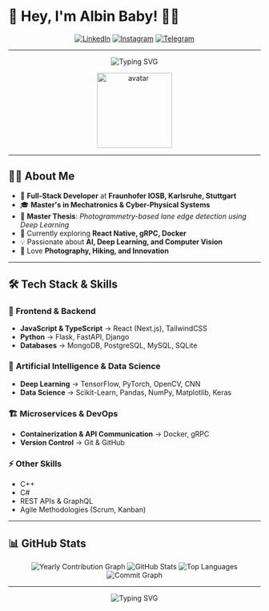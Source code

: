 # 🚀 Hey, I'm Albin Baby! 👋😊  

<div align="center">

[![LinkedIn](https://img.shields.io/badge/-LinkedIn-0A66C2?style=for-the-badge&logo=linkedin&logoColor=white)](https://www.linkedin.com/in/albin-babyy/)
[![Instagram](https://img.shields.io/badge/-Instagram-E4405F?style=for-the-badge&logo=instagram&logoColor=white)](https://www.instagram.com/_._try8yorself_._/)
[![Telegram](https://img.shields.io/badge/-Telegram-0088CC?style=for-the-badge&logo=telegram&logoColor=white)](https://t.me/sd_albin_baby)

</div>

---

<div align="center">
  <img src="https://readme-typing-svg.demolab.com?font=Fira+Code&size=30&pause=1000&center=true&vCenter=true&width=600&lines=Welcome+to+my+GitHub!;Hi+There!+👋;Thank+you+for+visiting+🙏" alt="Typing SVG" />
</div>

<p align="center">
  <img src="https://raw.githubusercontent.com/albinbabyme05/albinbabyme05/main/assets/ss.png" width="150" alt="avatar" />
</p>

---

## 🧑‍💻 **About Me**

- 💼 **Full-Stack Developer** at **Fraunhofer IOSB, Karlsruhe, Stuttgart**
- 🎓 **Master's in Mechatronics & Cyber-Physical Systems**
- 📜 **Master Thesis**: *Photogrammetry-based lane edge detection using Deep Learning*
- 🌱 Currently exploring **React Native, gRPC, Docker**
- 💡 Passionate about **AI, Deep Learning, and Computer Vision**
- 📸 Love **Photography, Hiking, and Innovation**

---

## 🛠 **Tech Stack & Skills**

### 🚀 **Frontend & Backend**
- **JavaScript & TypeScript** → React (Next.js), TailwindCSS
- **Python** → Flask, FastAPI, Django
- **Databases** → MongoDB, PostgreSQL, MySQL, SQLite

### 🤖 **Artificial Intelligence & Data Science**
- **Deep Learning** → TensorFlow, PyTorch, OpenCV, CNN
- **Data Science** → Scikit-Learn, Pandas, NumPy, Matplotlib, Keras

### 🏗️ **Microservices & DevOps**
- **Containerization & API Communication** → Docker, gRPC
- **Version Control** → Git & GitHub

### ⚡ **Other Skills**
- C++
- C#
- REST APIs & GraphQL
- Agile Methodologies (Scrum, Kanban)

---

## 📊 **GitHub Stats**

<div align="center">

<img src="https://github-profile-summary-cards.vercel.app/api/cards/profile-details?username=albinbabyme05&theme=radical" alt="Yearly Contribution Graph" />
<img src="https://github-readme-stats.vercel.app/api?username=albinbabyme05&show_icons=true&theme=radical" alt="GitHub Stats" />
<img src="https://github-readme-stats.vercel.app/api/top-langs/?username=albinbabyme05&layout=compact&theme=radical" alt="Top Languages" />
<img src="https://github-readme-activity-graph.vercel.app/graph?username=albinbabyme05&theme=radical" alt="Commit Graph" />

---


  <div align="center">
  <img src="https://readme-typing-svg.demolab.com?font=Fira+Code&size=30&pause=1000&center=true&vCenter=true&width=600&lines=Thank+you+for+visiting+🙏" alt="Typing SVG" />
</div>
</p>
</div>
